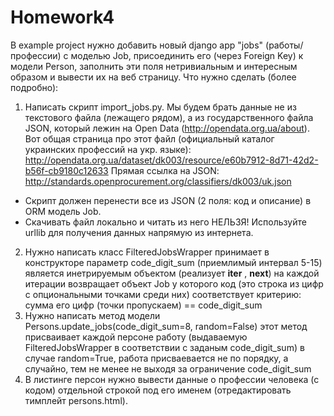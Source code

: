 # Homework4
В example project нужно добавить новый django app "jobs" (работы/профессии) с моделью Job, присоединить его (через Foreign Key) к модели Person, заполнить эти поля нетривиальным и интересным образом и вывести их на веб страницу.
Что нужно сделать (более подробно):
1. Написать скрипт import_jobs.py. Мы будем брать данные не из текстового файла (лежащего рядом), а из государственного файла JSON, который лежин на Open Data (​http://opendata.org.ua/about).
Вот общая страница про этот файл (официальный каталог украинских профессий на укр. языке): ​http://opendata.org.ua/dataset/dk003/resource/e60b7912-8d71-42d2-b56f-cb9180c12633
Прямая ссылка на JSON: ​http://standards.openprocurement.org/classifiers/dk003/uk.json
- Скрипт должен перенести все из JSON (2 поля: код и описание) в ORM модель Job.
- Скачивать файл локально и читать из него НЕЛЬЗЯ! Используйте urllib для получения данных напрямую из интернета.
2. Нужно написать класс FilteredJobsWrapper
принимает в конструкторе параметр code_digit_sum (приемлимый интервал 5-15) является инетрируемым объектом (реализует __iter__ , __next__) на каждой итерации возвращает объект Job у которого код (это строка из цифр с опциональными точками среди них) соответствует критерию: сумма его цифр (точки пропускаем) == code_digit_sum
3. Нужно написать метод модели Persons.update_jobs(code_digit_sum=8, random=False)
этот метод присваивает каждой персоне работу (выдаваемую FilteredJobsWrapper в соответствии с заданым code_digit_sum)
в случае random=True, работа присваевается не по порядку, а случайно, тем не менее не выходя за ограничение code_digit_sum
4. В листинге персон нужно вывести данные о профессии человека (с кодом) отдельной строкой под его именем (отредактировать тимплейт persons.html).
